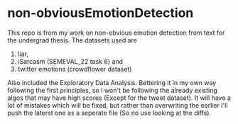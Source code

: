 # non-obviousEmotionDetection

This repo is from my work on non-obvious emotion detection from text for the undergrad thesis. The datasets used are 
1. liar,
2. iSarcasm (SEMEVAL_22 task 6) and
3. twitter emotions (crowdflower dataset)

Also included the Exploratory Data Analysis. Bettering it in my own way following the first principles, so I won't be following the already existing algos that may have high scores (Except for the tweet dataset). It will have a lot of mistakes which will be fixed, but rather than overwriting the earlier I'll push the laterst one as a seperate file (So no use looking at the diffs). 
